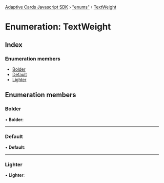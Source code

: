 [Adaptive Cards Javascript SDK](../README.md) › ["enums"](../modules/_enums_.md) › [TextWeight](_enums_.textweight.md)

# Enumeration: TextWeight

## Index

### Enumeration members

* [Bolder](_enums_.textweight.md#bolder)
* [Default](_enums_.textweight.md#default)
* [Lighter](_enums_.textweight.md#lighter)

## Enumeration members

###  Bolder

• **Bolder**:

___

###  Default

• **Default**:

___

###  Lighter

• **Lighter**:
